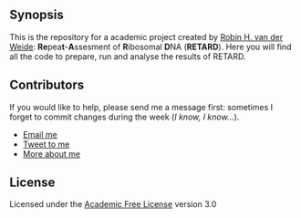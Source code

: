 ## Synopsis

This is the repository for a academic project created by [Robin H. van der Weide](https://robinweide.github.io/): **Re**pea**t**-**A**ssesment of **R**ibosomal **D**NA (**RETARD**). Here you will find all the code to prepare, run and analyse the results of RETARD.

## Contributors

If you would like to help, please send me a message first: sometimes I forget to commit changes during the week (_I know, I know..._).

* [Email me](mailto:r.vd.weide@nki.nl)
* [Tweet to me](http://twitter.com/robinweide)
* [More about me](https://robinweide.github.io/)


## License

Licensed under the [Academic Free License](https://opensource.org/licenses/AFL-3.0) version 3.0
